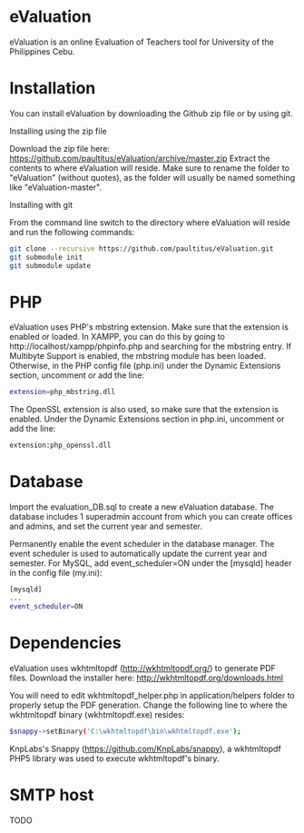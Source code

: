 eValuation
==========

eValuation is an online Evaluation of Teachers tool for University of the Philippines Cebu.

Installation
============
You can install eValuation by downloading the Github zip file or by using git.

Installing using the zip file

Download the zip file here: https://github.com/paultitus/eValuation/archive/master.zip
Extract the contents to where eValuation will reside. Make sure to rename the folder to 
"eValuation" (without quotes), as the folder will usually be named something like "eValuation-master".

Installing with git

From the command line switch to the directory where eValuation will reside and run the following commands:

```sh
git clone --recursive https://github.com/paultitus/eValuation.git
git submodule init
git submodule update
```

PHP
===
eValuation uses PHP's mbstring extension. Make sure that the extension is enabled or loaded. In XAMPP,
you can do this by going to http://localhost/xampp/phpinfo.php and searching for the mbstring entry. If 
Multibyte Support is enabled, the mbstring module has been loaded. Otherwise, in the PHP config file 
(php.ini) under the Dynamic Extensions section, uncomment or add the line:

```sh
extension=php_mbstring.dll
```

The OpenSSL extension is also used, so make sure that the extension is enabled. Under the Dynamic 
Extensions section in php.ini, uncomment or add the line:

```sh
extension:php_openssl.dll
```

Database
===
Import the evaluation_DB.sql to create a new eValuation database. The database includes 1 superadmin 
account from which you can create offices and admins, and set the current year and semester.

Permanently enable the event scheduler in the database manager. The event scheduler is used to 
automatically update the current year and semester. For MySQL, add event_scheduler=ON under the 
[mysqld] header in the config file (my.ini):

```sh
[mysqld]
...
event_scheduler=ON
```

Dependencies
===
eValuation uses wkhtmltopdf (http://wkhtmltopdf.org/) to generate PDF files. Download the installer here:
http://wkhtmltopdf.org/downloads.html

You will need to edit wkhtmltopdf_helper.php in application/helpers folder to properly setup the PDF
generation. Change the following line to where the wkhtmltopdf binary (wkhtmltopdf.exe) resides:

```sh
$snappy->setBinary('C:\wkhtmltopdf\bin\wkhtmltopdf.exe');
```

KnpLabs's Snappy (https://github.com/KnpLabs/snappy), a wkhtmltopdf PHP5 library was used to execute
wkhtmltopdf's binary.

SMTP host
=========
TODO